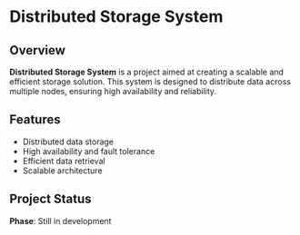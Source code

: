 # Distributed Storage System

## Overview
**Distributed Storage System** is a project aimed at creating a scalable and efficient storage solution. This system is designed to distribute data across multiple nodes, ensuring high availability and reliability.

## Features
- Distributed data storage
- High availability and fault tolerance
- Efficient data retrieval
- Scalable architecture

## Project Status
**Phase**: Still in development